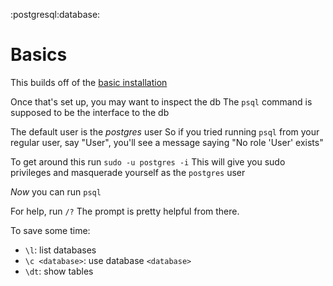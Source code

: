 :postgresql:database:

# Basics
This builds off of the [basic installation](./postgresql-install.md)

Once that's set up, you may want to inspect the db
The `psql` command is supposed to be the interface to the db

The default user is the *postgres* user
So if you tried running `psql` from your regular user, say "User", you'll see a message saying "No role 'User' exists"

To get around this run `sudo -u postgres -i`
This will give you sudo privileges and masquerade yourself as the `postgres` user

_Now_ you can run `psql`

For help, run `/?`
The prompt is pretty helpful from there.

To save some time:
- `\l`: list databases
- `\c <database>`: use database `<database>`
- `\dt`: show tables
